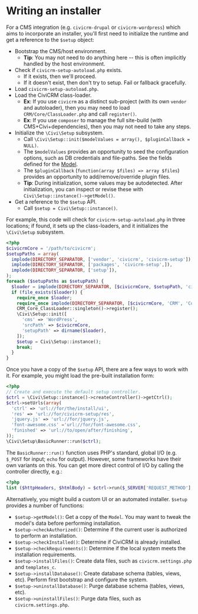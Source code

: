 # Writing an installer

For a CMS integration (e.g. `civicrm-drupal` or `civicrm-wordpress`) which aims to incorporate an installer, you'll
first need to initialize the runtime and get a reference to the `$setup` object:

* Bootstrap the CMS/host environment.
    * __Tip__: You may not need to do anything here -- this is often implicitly handled by the host environment.
* Check if `civicrm-setup-autoload.php` exists.
    * If it exists, then we'll proceed.
    * If it doesn't exist, then don't try to setup. Fail or fallback gracefully.
* Load `civicrm-setup-autoload.php`.
* Load the CiviCRM class-loader.
    * __Ex__: If you use `civicrm` as a distinct sub-project (with its own `vendor` and autoloader), then you may need to load `CRM/Core/ClassLoader.php` and call `register()`.
    * __Ex__: If you use `composer` to manage the full site-build (with CMS+Civi+dependencies), then you may not need to take any steps.
* Initialize the `\Civi\Setup` subsystem.
    * Call `\Civi\Setup::init($modelValues = array(), $pluginCallback = NULL)`.
    * The `$modelValues` provides an opportunity to seed the configuration options, such as DB credentials and file-paths. See the fields defined for the [Model](src/Setup/Model.php).
    * The `$pluginCallback` (`function(array $files) => array $files`) provides an opportunity to add/remove/override plugin files.
    * __Tip__: During initialization, some values may be autodetected. After initialization, you can inspect or revise these with `Civi\Setup::instance()->getModel()`.
* Get a reference to the `$setup` API.
    * Call `$setup = Civi\Setup::instance()`.

For example, this code will check for `civicrm-setup-autoload.php` in three locations;
if found, it sets up the class-loaders, and it initializes the `\Civi\Setup` subsystem.

```php
<?php
$civicrmCore = '/path/to/civicrm';
$setupPaths = array(
  implode(DIRECTORY_SEPARATOR, ['vendor', 'civicrm', 'civicrm-setup']),
  implode(DIRECTORY_SEPARATOR, ['packages', 'civicrm-setup',]),
  implode(DIRECTORY_SEPARATOR, ['setup']),
);
foreach ($setupPaths as $setupPath) {
  $loader = implode(DIRECTORY_SEPARATOR, [$civicrmCore, $setupPath, 'civicrm-setup-autoload.php']);
  if (file_exists($loader)) {
    require_once $loader;
    require_once implode(DIRECTORY_SEPARATOR, [$civicrmCore, 'CRM', 'Core', 'ClassLoader.php']);
    CRM_Core_ClassLoader::singleton()->register();
    \Civi\Setup::init([
      'cms' => 'WordPress',
      'srcPath' => $civicrmCore,
      'setupPath' => dirname($loader),
    ]);
    $setup = Civi\Setup::instance();
    break;
  }
}
```

Once you have a copy of the `$setup` API, there are a few ways to work with it. For example, you might load
the pre-built installation form:

```php
<?php
// Create and execute the default setup controller.
$ctrl = \Civi\Setup::instance()->createController()->getCtrl();
$ctrl->setUrls(array(
  'ctrl' => 'url://for/the/install/ui',
  'res' => 'url://for/civicrm-setup/res',
  'jquery.js' => 'url://for/jquery.js',
  'font-awesome.css' ='url://for/font-awesome.css',
  'finished' => 'url://to/open/after/finishing',
));
\Civi\Setup\BasicRunner::run($ctrl);
```

The `BasicRunner::run()` function uses PHP's standard, global I/O (e.g.
`$_POST` for input; `echo` for output).  However, some frameworks have their
own variants on this.  You can get more direct control of I/O by calling the
controller directly, e.g.:

```php
<?php
list ($httpHeaders, $htmlBody) = $ctrl->run($_SERVER['REQUEST_METHOD'], $_POST);
```

Alternatively, you might build a custom UI or an automated installer. `$setup` provides a number of functions:

* `$setup->getModel()`: Get a copy of the `Model`. You may want to tweak the model's data before performing installation.
* `$setup->checkAuthorized()`: Determine if the current user is authorized to perform an installation.
* `$setup->checkInstalled()`: Determine if CiviCRM is already installed.
* `$setup->checkRequirements()`: Determine if the local system meets the installation requirements.
* `$setup->installFiles()`: Create data files, such as `civicrm.settings.php` and `templates_c`.
* `$setup->installDatabase()`: Create database schema (tables, views, etc). Perform first bootstrap and configure the system.
* `$setup->uninstallDatabase()`: Purge database schema (tables, views, etc).
* `$setup->uninstallFiles()`: Purge data files, such as `civicrm.settings.php`.
